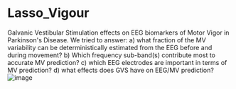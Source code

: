 # Lasso_Vigour
Galvanic Vestibular Stimulation effects on EEG biomarkers of Motor Vigor in Parkinson's Disease. We tried to answer:
a) what fraction of the MV variability can be deterministically estimated from the EEG before and during movement? b) Which frequency sub-band(s) contribute most to accurate MV prediction? c) which EEG electrodes are important in terms of MV prediction? d) what effects does GVS have on EEG/MV prediction?
![image](https://user-images.githubusercontent.com/16546644/129592784-ec4dc1ce-9599-4020-86c5-173f24fa34fb.png)

